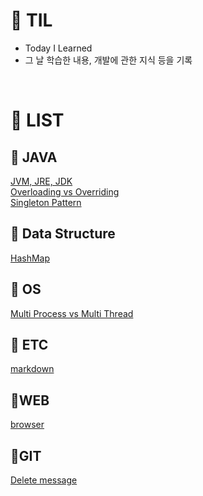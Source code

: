 # 📕 TIL

- Today I Learned
- 그 날 학습한 내용, 개발에 관한 지식 등을 기록

<br>

# 🔗 LIST

## 📌 JAVA

[JVM, JRE, JDK](https://github.com/da1907/TIL/blob/main/JAVA/JVM%2CJRE%2CJDK.md)  
[Overloading vs Overriding](https://github.com/da1907/TIL/blob/main/JAVA/overloading_VS_overriding.md)  
[Singleton Pattern](https://github.com/da1907/TIL/blob/main/JAVA/Singleton_Pattern.md)

## 📌 Data Structure

[HashMap](https://github.com/da1907/TIL/blob/main/Data%20Structure/HashMap.md)

## 📌 OS

[Multi Process vs Multi Thread](https://github.com/da1907/TIL/blob/main/OS/%EB%A9%80%ED%8B%B0%20%ED%94%84%EB%A1%9C%EC%84%B8%EC%8A%A4%20vs%20%EB%A9%80%ED%8B%B0%20%EC%8A%A4%EB%A0%88%EB%93%9C.md)

## 📌 ETC

[markdown](https://github.com/da1907/TIL/blob/main/ETC/markdown.md)

## 📌WEB

[browser](https://github.com/da1907/TIL/blob/main/WEB/browser.md)

## 📌GIT

[Delete message](https://github.com/da1907/TIL/blob/main/git/delete.md)
